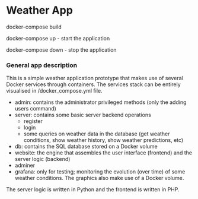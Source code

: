 # Weather App

docker-compose build

docker-compose up - start the application

docker-compose down - stop the application

<h3> General app description </h3>

This is a simple weather application prototype that makes use of several Docker services through containers. The services stack can be entirely visualised in /docker_compose.yml file.
- admin: contains the administrator privileged methods (only the adding users command)
- server: contains some basic server backend operations
  - register
  - login
  - some queries on weather data in the database (get weather conditions, show weather history, show weather predictions, etc)
- db: contains the SQL database stored on a Docker volume
- website: the engine that assembles the user interface (frontend) and the server logic (backend)
- adminer
- grafana: only for testing; monitoring the evolution (over time) of some weather conditions. The graphics also make use of a Docker volume.

The server logic is written in Python and the frontend is written in PHP.
